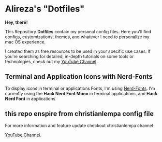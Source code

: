 # Alireza's "Dotfiles"



**Hey, there!**



This Repository **Dotfiles** contain my personal config files. Here you'll find configs, customizations, themes, and whatever I need to personalize my mac OS experience.

I created them as free resources to be used in your specific use cases. If you're searching for detailed, in-depth tutorials on some tools or technologies, check out my [YouTube Channel](https://www.youtube.com/@christianlempa).

## Terminal and Application Icons with Nerd-Fonts

To display icons in terminal or applications Fonts, I'm using [Nerd-Fonts](https://www.nerdfonts.com). I'm currently using the **Hack Nerd Font Mono** in terminal applications, and **Hack Nerd Font** in applications.



## this repo enspire from christianlempa config file 

 For more information and feature update checkout  christianlempa channel

[YouTube Channel](https://www.youtube.com/@christianlempa).

